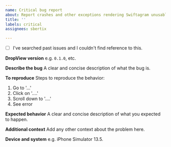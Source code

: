 ```yaml
---
name: Critical bug report
about: Report crashes and other exceptions rendering Swiftagram unusable.
title: ''
labels: critical
assignees: sbertix

---
```


- [ ] I've searched past issues and I couldn't find reference to this.

**DropView version**
e.g. `0.1.0`, etc.

**Describe the bug**
A clear and concise description of what the bug is.

**To reproduce**
Steps to reproduce the behavior:
1. Go to '...'
2. Click on '....'
3. Scroll down to '....'
4. See error

**Expected behavior**
A clear and concise description of what you expected to happen.

**Additional context**
Add any other context about the problem here.

**Device and system**
e.g. iPhone Simulator 13.5.
